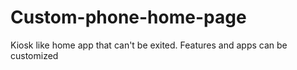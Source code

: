 # Custom-phone-home-page
Kiosk like home app that can't be exited.  Features and apps can be customized
